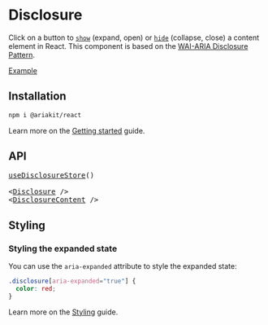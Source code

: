 # Disclosure

<p data-description>
  Click on a button to <a href="/apis/disclosure-store#show"><code>show</code></a> (expand, open) or <a href="/apis/disclosure-store#hide"><code>hide</code></a> (collapse, close) a content element in React. This component is based on the <a href="https://www.w3.org/WAI/ARIA/apg/patterns/disclosure/">WAI-ARIA Disclosure Pattern</a>.
</p>

<a href="../examples/disclosure/index.tsx" data-playground>Example</a>

## Installation

```sh
npm i @ariakit/react
```

Learn more on the [Getting started](/guide/getting-started) guide.

## API

<pre data-api>
<a href="/apis/disclosure-store">useDisclosureStore</a>()

&lt;<a href="/apis/disclosure">Disclosure</a> /&gt;
&lt;<a href="/apis/disclosure-content">DisclosureContent</a> /&gt;
</pre>

## Styling

### Styling the expanded state

You can use the `aria-expanded` attribute to style the expanded state:

```css
.disclosure[aria-expanded="true"] {
  color: red;
}
```

Learn more on the [Styling](/guide/styling) guide.
